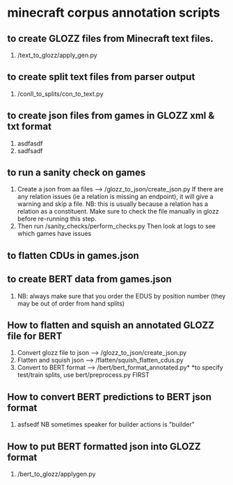 # minecraft corpus annotation scripts


## to create GLOZZ files from Minecraft text files. 
1. /text_to_glozz/apply_gen.py

## to create split text files from parser output
1. /conll_to_splits/con_to_text.py 

## to create json files from games in GLOZZ xml & txt format
1. asdfasdf
2. sadfsadf

## to run a sanity check on games
1. Create a json from aa files --> /glozz_to_json/create_json.py
If there are any relation issues (ie a relation is missing an endpoint), 
it will give a warning and skip a file. NB: this is usually because a relation has a relation as a
constituent.
Make sure to check the file manually in glozz before re-running this step.
2. Then run /sanity_checks/perform_checks.py  Then look at logs to see which games have issues

## to flatten CDUs in games.json


## to create BERT data from games.json
1. NB: always make sure that you order the EDUS by position number (they may be out of order from hand splits)

## How to flatten and squish an annotated GLOZZ file for BERT
1. Convert glozz file to json --> /glozz_to_json/create_json.py
2. Flatten and squish json -->  /flatten/squish_flatten_cdus.py
3. Convert to BERT format --> /bert/bert_format_annotated.py*
*to specify test/train splits, use bert/preprocess.py FIRST

## How to convert BERT predictions to BERT json format
1. asfsedf NB sometimes speaker for builder actions is "builder"

## How to put BERT formatted json into GLOZZ format
1. /bert_to_glozz/applygen.py






